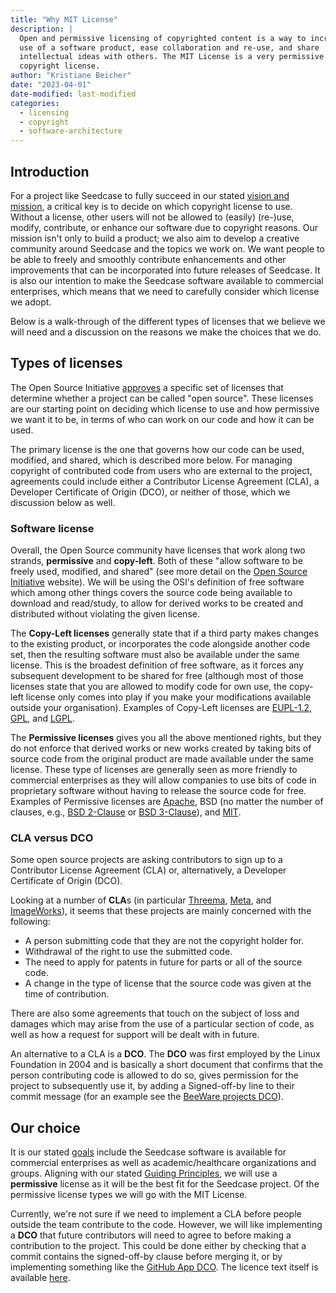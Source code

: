 ```yaml
---
title: "Why MIT License"
description: |
  Open and permissive licensing of copyrighted content is a way to increase 
  use of a software product, ease collaboration and re-use, and share
  intellectual ideas with others. The MIT License is a very permissive 
  copyright license.
author: "Kristiane Beicher"
date: "2023-04-01"
date-modified: last-modified
categories:
  - licensing
  - copyright
  - software-architecture
---
```


## Introduction

For a project like Seedcase to fully succeed in our stated [vision and mission](/about/mission.md), a
critical key is to decide on which copyright license to use. Without a
license, other users will not be allowed to (easily) (re-)use, modify,
contribute, or enhance our software due to copyright reasons. Our
mission isn't only to build a product; we also aim to develop a creative
community around Seedcase and the topics we work on. We want people to
be able to freely and smoothly contribute enhancements and other
improvements that can be incorporated into future releases of Seedcase.
It is also our intention to make the Seedcase software available to
commercial enterprises, which means that we need to carefully consider
which license we adopt.

Below is a walk-through of the different types of licenses that we
believe we will need and a discussion on the reasons we make the choices
that we do.

## Types of licenses

The Open Source Initiative [approves](https://opensource.org/licenses) a
specific set of licenses that determine whether a project can be called
"open source". These licenses are our starting point on deciding which
license to use and how permissive we want it to be, in terms of who can
work on our code and how it can be used.

The primary license is the one that governs how our code can be used,
modified, and shared, which is described more below. For managing
copyright of contributed code from users who are external to the
project, agreements could include either a Contributor License Agreement
(CLA), a Developer Certificate of Origin (DCO), or neither of those,
which we discussion below as well.

### Software license

Overall, the Open Source community have licenses that work along two
strands, **permissive** and **copy-left**. Both of these "allow software
to be freely used, modified, and shared" (see more detail on the [Open
Source Initiative](https://opensource.org/licenses) website). We will be
using the OSI's definition of free software which among other things
covers the source code being available to download and read/study,
to allow for derived works to be created and distributed without
violating the given license.

The **Copy-Left licenses** generally state that if a third party makes
changes to the existing product, or incorporates the code alongside
another code set, then the resulting software must also be available
under the same license. This is the broadest definition of free
software, as it forces any subsequent development to be shared for free
(although most of those licenses state that you are allowed to modify
code for own use, the copy-left license only comes into play if you make
your modifications available outside your organisation). Examples of
Copy-Left licenses are [EUPL-1.2](https://joinup.ec.europa.eu/sites/default/files/custom-page/attachment/2020-03/EUPL-1.2%20EN.txt), [GPL](https://www.gnu.org/licenses/gpl-3.0.en.html), and [LGPL](https://www.gnu.org/licenses/lgpl-3.0.en.html).

The **Permissive licenses** gives you all the above mentioned rights,
but they do not enforce that derived works or new works
created by taking bits of source code from the original product are made
available under the same license. These type of licenses are generally
seen as more friendly to commercial enterprises as they will allow
companies to use bits of code in proprietary software without having to
release the source code for free. Examples of Permissive licenses are
[Apache](https://www.apache.org/licenses/LICENSE-2.0), BSD (no matter the number of clauses, e.g., [BSD 2-Clause](https://opensource.org/license/bsd-2-clause/) or [BSD 3-Clause](https://opensource.org/license/bsd-3-clause/)), and [MIT](https://opensource.org/license/mit/).

### CLA versus DCO

Some open source projects are asking contributors to sign up to a
Contributor License Agreement (CLA) or, alternatively, a Developer
Certificate of Origin (DCO).

Looking at a number of **CLA**s (in particular [Threema](https://threema.ch/en/open-source/cla), [Meta](https://code.facebook.com/cla), and
[ImageWorks](https://www.imageworks.com/technology/opensource/cla)), it seems that these projects are mainly concerned with the
following:

-   A person submitting code that they are not the copyright holder for.
-   Withdrawal of the right to use the submitted code.
-   The need to apply for patents in future for parts or all of the
    source code.
-   A change in the type of license that the source code was given at
    the time of contribution.

There are also some agreements that touch on the subject of loss and
damages which may arise from the use of a particular section of code, as
well as how a request for support will be dealt with in future.

An alternative to a CLA is a **DCO**. The
**DCO** was first employed by the Linux Foundation in 2004 and is
basically a short document that confirms that the person contributing
code is allowed to do so, gives permission for the project to
subsequently use it, by adding a Signed-off-by line to their commit
message (for an example see the [BeeWare projects
DCO](https://beeware.org/contributing/how/dco/what/)).

## Our choice

It is our stated [goals](../../software-architecture/introduction.qmd) include the Seedcase software is available for
commercial enterprises as well as academic/healthcare organizations and
groups. Aligning with our stated [Guiding Principles](../software-architecture/introduction.qmd#guiding-principles), we will use a
**permissive** license as it will be the best fit for the Seedcase
project. Of the permissive license types we will go with the MIT
License.

Currently, we're not sure if we need to implement a CLA before people
outside the team contribute to the code. However, we will like
implementing a **DCO** that future contributors will need to agree to
before making a contribution to the project. This could be done either
by checking that a commit contains the signed-off-by clause before
merging it, or by implementing something like the [GitHub App
DCO](https://github.com/apps/dco). The licence text itself is available
[here](https://developercertificate.org).
